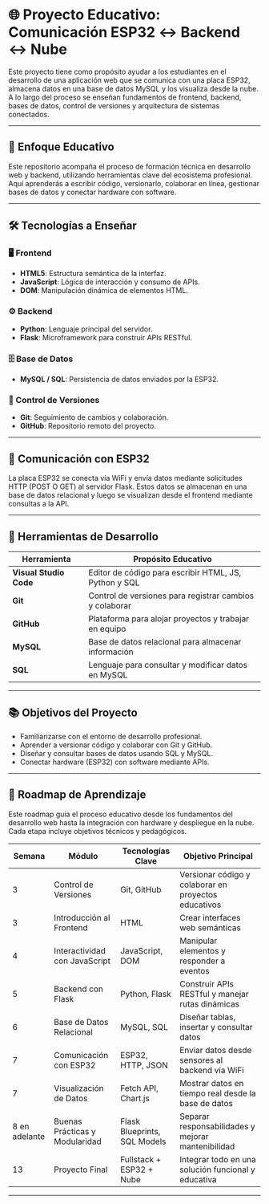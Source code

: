 # 🌐 Proyecto Educativo: Comunicación ESP32 ↔ Backend ↔ Nube

Este proyecto tiene como propósito ayudar a los estudiantes en el desarrollo de una aplicación web que se comunica con una placa ESP32, almacena datos en una base de datos MySQL y los visualiza desde la nube. A lo largo del proceso se enseñan fundamentos de frontend, backend, bases de datos, control de versiones y arquitectura de sistemas conectados.

---

## 🧠 Enfoque Educativo

Este repositorio acompaña el proceso de formación técnica en desarrollo web y backend, utilizando herramientas clave del ecosistema profesional. Aquí aprenderás a escribir código, versionarlo, colaborar en línea, gestionar bases de datos y conectar hardware con software.

---

## 🛠 Tecnologías a Enseñar

### 🖥️ Frontend
- **HTML5**: Estructura semántica de la interfaz.
- **JavaScript**: Lógica de interacción y consumo de APIs.
- **DOM**: Manipulación dinámica de elementos HTML.

### ⚙️ Backend
- **Python**: Lenguaje principal del servidor.
- **Flask**: Microframework para construir APIs RESTful.

### 🗄️ Base de Datos
- **MySQL / SQL**: Persistencia de datos enviados por la ESP32.

### 🔄 Control de Versiones
- **Git**: Seguimiento de cambios y colaboración.
- **GitHub**: Repositorio remoto del proyecto.
---

## 🔌 Comunicación con ESP32

La placa ESP32 se conecta vía WiFi y envía datos mediante solicitudes HTTP (POST O GET) al servidor Flask. Estos datos se almacenan en una base de datos relacional y luego se visualizan desde el frontend mediante consultas a la API.

---

## 🧰 Herramientas de Desarrollo

| Herramienta           | Propósito Educativo                                         |
|-----------------------|-------------------------------------------------------------|
| **Visual Studio Code**| Editor de código para escribir HTML, JS, Python y SQL       |
| **Git**               | Control de versiones para registrar cambios y colaborar     |
| **GitHub**            | Plataforma para alojar proyectos y trabajar en equipo       |
| **MySQL**             | Base de datos relacional para almacenar información         |
| **SQL**               | Lenguaje para consultar y modificar datos en MySQL          |

---

## 📚 Objetivos del Proyecto

- Familiarizarse con el entorno de desarrollo profesional.
- Aprender a versionar código y colaborar con Git y GitHub.
- Diseñar y consultar bases de datos usando SQL y MySQL.
- Conectar hardware (ESP32) con software mediante APIs.

---

## 🧭 Roadmap de Aprendizaje

Este roadmap guía el proceso educativo desde los fundamentos del desarrollo web hasta la integración con hardware y despliegue en la nube. Cada etapa incluye objetivos técnicos y pedagógicos.

| Semana | Módulo                        | Tecnologías Clave                  | Objetivo Principal                                      |
|--------|-------------------------------|------------------------------------|---------------------------------------------------------|
| 3      | Control de Versiones          | Git, GitHub                        | Versionar código y colaborar en proyectos educativos    |
| 3      | Introducción al Frontend      | HTML                               | Crear interfaces web semánticas                         |
| 4      | Interactividad con JavaScript | JavaScript, DOM                    | Manipular elementos y responder a eventos               |
| 5      | Backend con Flask             | Python, Flask                      | Construir APIs RESTful y manejar rutas dinámicas        |
| 6      | Base de Datos Relacional      | MySQL, SQL                         | Diseñar tablas, insertar y consultar datos              |
| 7      | Comunicación con ESP32        | ESP32, HTTP, JSON                  | Enviar datos desde sensores al backend vía WiFi         |
| 7      | Visualización de Datos        | Fetch API, Chart.js                | Mostrar datos en tiempo real desde la base de datos     |
| 8 en adelante      | Buenas Prácticas y Modularidad| Flask Blueprints, SQL Models       | Separar responsabilidades y mejorar mantenibilidad      |
| 13     | Proyecto Final                | Fullstack + ESP32 + Nube           | Integrar todo en una solución funcional y educativa     |

---